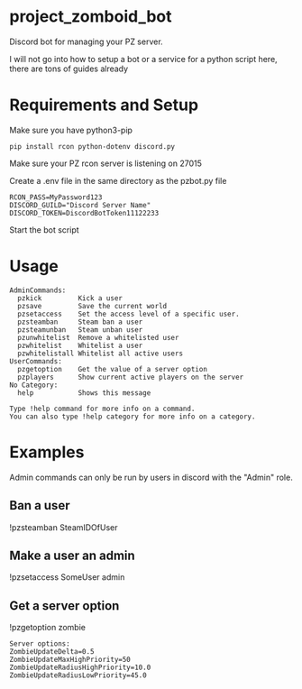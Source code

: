 # project_zomboid_bot
Discord bot for managing your PZ server. 

I will not go into how to setup a bot or a service for a python script here, there are tons of guides already

# Requirements and Setup
Make sure you have python3-pip

```pip install rcon python-dotenv discord.py```

Make sure your PZ rcon server is listening on 27015

Create a .env file in the same directory as the pzbot.py file
```
RCON_PASS=MyPassword123
DISCORD_GUILD="Discord Server Name"
DISCORD_TOKEN=DiscordBotToken11122233
```

Start the bot script

# Usage
```
AdminCommands:
  pzkick         Kick a user
  pzsave         Save the current world
  pzsetaccess    Set the access level of a specific user.
  pzsteamban     Steam ban a user
  pzsteamunban   Steam unban user
  pzunwhitelist  Remove a whitelisted user
  pzwhitelist    Whitelist a user
  pzwhitelistall Whitelist all active users
UserCommands:
  pzgetoption    Get the value of a server option
  pzplayers      Show current active players on the server
​No Category:
  help           Shows this message

Type !help command for more info on a command.
You can also type !help category for more info on a category.
```

# Examples
Admin commands can only be run by users in discord with the "Admin" role. 

## Ban a user
!pzsteamban SteamIDOfUser

## Make a user an admin
!pzsetaccess SomeUser admin

## Get a server option
!pzgetoption zombie
```
Server options:
ZombieUpdateDelta=0.5
ZombieUpdateMaxHighPriority=50
ZombieUpdateRadiusHighPriority=10.0
ZombieUpdateRadiusLowPriority=45.0
```
